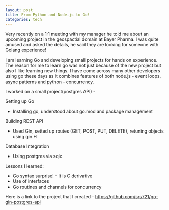 ```yaml
---
layout: post
title: From Python and Node.js to Go!
categories: tech
---
```


Very recently on a 1:1 meeting with my manager he told me about an upcoming project in the geospactial domain at Bayer Pharma. I was quite amused and asked the details, he said they are looking for someone with Golang experience!

I am learning Go and developing small projects for hands on experience. The reason for me to learn go was not just because of the new project but also I like learning new things. I have come across many other developers using go these days as it combines features of both node.js - event loops, async patterns and python - concurrency.

I worked on a small project(postgres API) -

Setting up Go
- Installing go, understood about go.mod and package management

Building REST API
- Used Gin, setted up routes (GET, POST, PUT, DELETE), retuning objects using gin.H

Database Integration
- Using postgres via sqlx

Lessons I learned:
- Go syntax surprise! - It is C derivative
- Use of interfaces
- Go routines and channels for concurrency

Here is a link to the project that I created - 
https://github.com/srs721/go-gin-postgres-api




